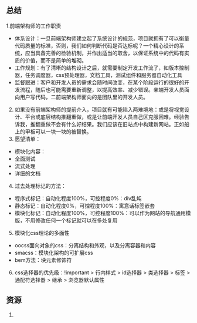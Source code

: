 ## 总结
1.前端架构师的工作职责
* 体系设计：一旦前端架构师建立起了系统设计的规范，项目就拥有了可以衡量代码质量的标准，否则，我们如何判断代码是否达标呢？一个精心设计的系统，应当具备完善的检验机制，并作出适当的取舍，以保证系统中的代码有实质的价值，而不是简单的堆砌。
* 工作规划：有了清晰的结构设计之后，就需要制定开发工作流了，如版本控制器，任务调度器，css预处理器，文档工具，测试组件和服务器自动化工具
* 监督跟进：客户和开发人员的需求会随时间改变，在某个阶段运行的很好的开发流程，随后也可能需要重新调整，以提高效率、减少错误。亲端开发人员面向用户写代码，二前端架构师面向的是团队里的开发人员。
2. 如果没有前端架构师的提前介入，项目就有可能陷入两难境地：或是将视觉设计、平台或底层结构推翻重做，或是让前端开发人员自己区克服困难。经验告诉我，推翻重做不会有什么好结果。我们应该在旧站点中构建新网站。正如船上的甲板可以一块一块的被替换。
3. 愿望清单：
* 模块化内容：
* 全面测试
* 流式处理
* 详细的文档
4. 过去处理标记的方法：
* 程序式标记：自动化程度100%，可控程度0%：div乱炖
* 静态标记：自动化程度0%，可控程度100%：寓意话标签嵌套
* 模块化标记：自动化程度100%，可控程度100%：可以作为网站的导航通用模版，不用修改任何一个标记就可以在多处复用
5. 模块化css理论的多面性
* oocss面向对象的css：分离结构和外观，以及分离容器和内容
*  smacss：模块化架构的可扩展css
*  bem方法：块元素修饰符
6. css选择器的优先级：!important > 行内样式 > id选择器 > 类选择器 > 标签 > 通配符选择器 > 继承 > 浏览器默认属性
## 资源
1. 
